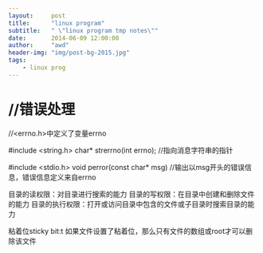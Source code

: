 ```yaml
---
layout:     post
title:      "linux program"
subtitle:   " \"linux program tmp notes\""
date:       2014-06-09 12:00:00
author:     "awd"
header-img: "img/post-bg-2015.jpg"
tags:
    - linux prog
---
```




//错误处理
===========================================================
//<errno.h>中定义了变量errno

#include <string.h>
char* strerrno(int errno);		//指向消息字符串的指针

#include <stdio.h>
void perror(const char* msg)	//输出以msg开头的错误信息，错误信息定义来自errno



目录的读权限：对目录进行搜索的能力
目录的写权限：在目录中创建和删除文件的能力
目录的执行权限：打开或访问目录中包含的文件或子目录时搜索目录的能力

粘着位sticky bit:t
如果文件设置了粘着位，那么只有文件的数组或root才可以删除该文件
